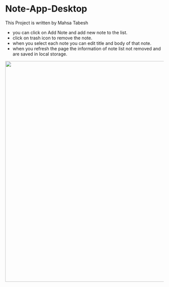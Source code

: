 # Note-App-Desktop
 This Project is written by Mahsa Tabesh

* you can click on Add Note and add new note to the list.  
* click on trash icon to remove the note.
* when you select each note you can edit title and body of that note.
* when you refresh the page the information of note list not removed and are saved in local storage.
 
<img src="pic1.JPG" width="700"/>
